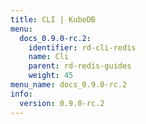 ```yaml
---
title: CLI | KubeDB
menu:
  docs_0.9.0-rc.2:
    identifier: rd-cli-redis
    name: Cli
    parent: rd-redis-guides
    weight: 45
menu_name: docs_0.9.0-rc.2
info:
  version: 0.9.0-rc.2
---
```


